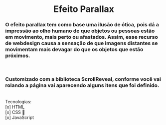 <h1 align="center">Efeito Parallax</h1>

### O efeito parallax tem como base uma ilusão de ótica, pois dá a impressão ao olho humano de que objetos ou pessoas estão em movimento, mais perto ou afastados. Assim, esse recurso de webdesign causa a sensação de que imagens distantes se movimentam mais devagar do que os objetos que estão próximos.

<br>

### Customizado com a biblioteca ScrollReveal, conforme você vai rolando a página vai aparecendo alguns itens que foi definido.

<br>
Tecnologias:<br>
[x] HTML<br>
[x] CSS 🎨<br>
[x] JavaScript <br>